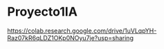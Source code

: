 # Proyecto1IA

https://colab.research.google.com/drive/1uVLqpYH-Raz07kR6qLDZ1OKp0NOyu7je?usp=sharing
